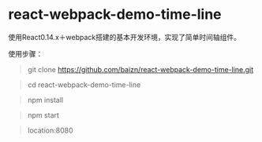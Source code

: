 # react-webpack-demo-time-line
使用React0.14.x＋webpack搭建的基本开发环境，实现了简单时间轴组件。

使用步骤：
> git clone https://github.com/baizn/react-webpack-demo-time-line.git

> cd react-webpack-demo-time-line

> npm install

> npm start

> location:8080
